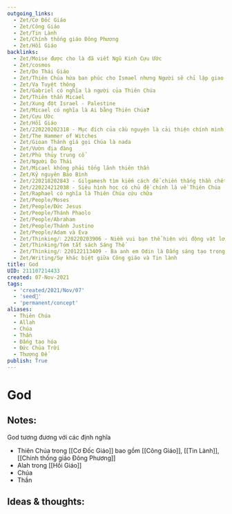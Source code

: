 ```yaml
---
outgoing_links:
  - Zet/Cơ Đốc Giáo
  - Zet/Công Giáo
  - Zet/Tin Lành
  - Zet/Chính thống giáo Đông Phương
  - Zet/Hồi Giáo
backlinks:
  - Zet/Moise được cho là đã viết Ngũ Kinh Cựu Ước
  - Zet/cosmos
  - Zet/Do Thái Giáo
  - Zet/Thiên Chúa hứa ban phúc cho Ismael nhưng Người sẽ chỉ lập giao ước với Isaac
  - Zet/Vạ Tuyệt thông
  - Zet/Gabriel có nghĩa là người của Thiên Chúa
  - Zet/Thiên thần Micael
  - Zet/Xung đột Israel - Palestine
  - Zet/Micael có nghĩa là Ai bằng Thiên Chúa❓
  - Zet/Cựu Ước
  - Zet/Hồi Giáo
  - Zet/220220202318 - Mục đích của cầu nguyện là cải thiện chính mình, không phải để làm đẹp lòng thượng đế
  - Zet/The Hammer of Witches
  - Zet/Gioan Thánh giá gọi Chúa là nada
  - Zet/Vườn địa đàng
  - Zet/Phù thủy trung cổ
  - Zet/Người Do Thái
  - Zet/Micael không phải tổng lãnh thiên thần
  - Zet/Kỷ nguyên Bảo Bình
  - Zet/220218202843 - Gilgamesh tìm kiếm cách để chiến thắng thần chết nhưng thất bại
  - Zet/220224212038 - Siêu hình học có chủ đề chính là về Thiên Chúa
  - Zet/Raphael có nghĩa là Thiên Chúa cứu chữa
  - Zet/People/Moses
  - Zet/People/Đức Jesus
  - Zet/People/Thánh Phaolo
  - Zet/People/Abraham
  - Zet/People/Thánh Justino
  - Zet/People/Adam và Eva
  - Zet/Thinking/❕ 220220203906 - Niềm vui bạn thể hiện với động vật lơn hơn là việc bạn săn bắt chúng
  - Zet/Thinking/Tóm tắt sách Sáng Thế
  - Zet/Thinking/❕ 220122113409 - Ba anh em Odin là Đấng sáng tạo trong thần thoại Bắc Âu
  - Zet/Writing/Sự khác biệt giữa Công giáo và Tin lành
title: God
UID: 211107214433
created: 07-Nov-2021
tags:
  - 'created/2021/Nov/07'
  - 'seed🥜'
  - 'permanent/concept'
aliases:
  - Thiên Chúa
  - Allah
  - Chúa
  - Thần
  - Đấng tạo hóa
  - Đức Chúa Trời
  - Thượng Đế
publish: True
---
```

# God

## Notes:
God tương đương với các định nghĩa

  - Thiên Chúa trong [[Cơ Đốc Giáo]] bao gồm [[Công Giáo]], [[Tin Lành]], [[Chính thống giáo Đông Phương]]
  - Alah trong [[Hồi Giáo]]
  - Chúa
  - Thần

## Ideas & thoughts:
